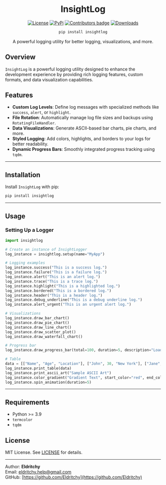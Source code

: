 <div align="center">
  
# InsightLog

[![License](https://img.shields.io/badge/License-MIT-blue)](https://github.com/VelisCore/InsightLog#license)  [![PyPi](https://img.shields.io/badge/PyPi%20Link-FFFF00)](https://pypi.org/project/insightlog/)  <a href="https://github.com/VelisCore/diec/blob/master/CONTRIBUTING.md"> <img src="https://img.shields.io/github/contributors-anon/Eldritchy/InsightLog" alt="Contributors badge" /></a>  [![Downloads](https://static.pepy.tech/badge/insightlog)](https://pepy.tech/project/insightlog)

```bash
pip install insightlog
``` 

A powerful logging utility for better logging, visualizations, and more.

</div>

## Overview

`InsightLog` is a powerful logging utility designed to enhance the development experience by providing rich logging features, custom formats, and data visualization capabilities.

## Features

- **Custom Log Levels**: Define log messages with specialized methods like `success`, `alert`, or `highlight`.
- **File Rotation**: Automatically manage log file sizes and backups using `RotatingFileHandler`.
- **Data Visualizations**: Generate ASCII-based bar charts, pie charts, and more.
- **Styled Logging**: Add colors, highlights, and borders to your logs for better readability.
- **Dynamic Progress Bars**: Smoothly integrated progress tracking using `tqdm`.

---

## Installation

Install `InsightLog` with pip:

```bash
pip install insightlog
```

---

## Usage

### Setting Up a Logger

```python
import insightlog

# Create an instance of InsightLogger
log_instance = insightlog.setup(name="MyApp")

# Logging examples
log_instance.success("This is a success log.")
log_instance.failure("This is a failure log.")
log_instance.alert("This is an alert log.")
log_instance.trace("This is a trace log.")
log_instance.highlight("This is a highlighted log.")
log_instance.bordered("This is a bordered log.")
log_instance.header("This is a header log.")
log_instance.debug_underline("This is a debug underline log.")
log_instance.alert_urgent("This is an urgent alert log.")

# Visualizations
log_instance.draw_bar_chart()
log_instance.draw_pie_chart()
log_instance.draw_line_chart()
log_instance.draw_scatter_plot()
log_instance.draw_waterfall_chart()

# Progress bar
log_instance.draw_progress_bar(total=100, duration=5, description="Loading...")

# Table
data = [["Name", "Age", "Location"], ["John", 30, "New York"], ["Jane", 25, "Los Angeles"]]
log_instance.print_table(data)
log_instance.print_ascii_art("Sample ASCII Art")
log_instance.color_gradient("Gradient Text", start_color="red", end_color="blue")
log_instance.spin_animation(duration=5)
```

---

## Requirements

- Python >= 3.9
- `termcolor`
- `tqdm`

## License

MIT License. See [LICENSE](LICENSE) for details.

---

Author: **Eldritchy**  
Email: [eldritchy.help@gmail.com](mailto:eldritchy.help@gmail.com)  
GitHub: [https://github.com/Eldritchy](https://github.com/Eldritchy)
